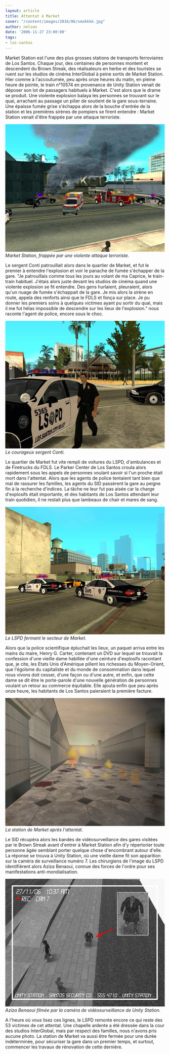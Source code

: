 ```yaml
---
layout: article
title: Attentat à Market
cover: "/content/images/2016/06/smokkkk.jpg"
author: nelson
date: '2006-11-27 23:00:00'
tags:
- los-santos
---
```


Market Station est l'une des plus grosses stations de transports ferroviaires de Los Santos. Chaque jour, des centaines de personnes montent et descendent du Brown Streak, des réalisateurs en herbe et des touristes se ruent sur les studios de cinéma InterGlobal à peine sortis de Market Station. Hier comme à l'accoutumée, peu après onze heures du matin, en pleine heure de pointe, le train n°10574 en provenance de Unity Station venait de déposer son lot de passagers habituels à Market. C'est alors que le drame se produit. Une violente explosion balaya les personnes se trouvant sur le quai, arrachant au passage un pilier de soutient de la gare sous-terraine. Une épaisse fumée grise s'échappa alors de la bouche d'entrée de la station et les premières sirènes de pompiers se firent entendre : Market Station venait d'être frappée par une attaque terroriste.

![Market Station, frappée par une violente attaque terroriste.](/content/images/2005/01/smokkkk.jpg)
_Market Station, frappée par une violente attaque terroriste._

Le sergent Conti patrouillait alors dans le quartier de Market, et fut le premier à entendre l'explosion et voir le panache de fumée s'échapper de la gare. "Je patrouillais comme tous les jours au volant de ma Caprice, le train-train habituel. J'étais alors juste devant les studios de cinéma quand une violente explosion se fit entendre. Des gens hurlaient, pleuraient, alors qu'un nuage de fumée s'échappait de la gare. Je mis alors la sirène en route, appela des renforts ainsi que le FDLS et fonça sur place. Je pu donner les premiers soins à quelques victimes ayant pu sortir du quai, mais il me fut hélas impossible de descendre sur les lieux de l'explosion." nous raconte l'agent de police, encore sous le choc.

![Le courageux sergent Conti.](/content/images/2005/01/policecop.jpg)
_Le courageux sergent Conti._

Le quartier de Market fut vite rempli de voitures du LSPD, d'ambulances et de Firetrucks du FDLS. Le Parker Center de Los Santos croula alors rapidement sous les appels de personnes voulant savoir si l'un proche était mort dans l'attentat. Alors que les agents de police tentaient tant bien que mal de rassurer les familles, les agents du SID passèrent la gare au peigne fin à la recherche d'indices. La tâche ne leur fut pas aisée car la charge d'explosifs était importante, et des habitants de Los Santos attendant leur train quotidien, il ne restait plus que lambeaux de chair et mares de sang.

![Le LSPD fermant le secteur de Market.](/content/images/2005/01/barragepolice.jpg)
_Le LSPD fermant le secteur de Market._

Alors que la police scientifique épluchait les lieux, un paquet arriva entre les mains du maire, Henry G. Carter, contenant un DVD sur lequel se trouvait la confession d'une vieille dame habillée d'une ceinture d'explosifs racontant que, je cite, les Etats Unis d'Amérique pillent les richesses du Moyen-Orient, que l'égoïsme du capitaliste et du monde de consommation dans lequel nous vivons doit cesser, d'une façon ou d'une autre, et enfin, que cette dame se dit être le porte-parole d'une nouvelle génération de personnes voulant un retour au commerce équitable. Elle ajouta enfin que peu après onze heure, les habitants de Los Santos paieraient la première facture.

![La station de Market après l'attentat.](/content/images/2005/01/stationboum.jpg)
_La station de Market après l'attentat._

Le SID récupéra alors les bandes de vidéosurveillance des gares visitées par le Brown Streak avant d'entrer à Market Station afin d'y répertorier toute personne âgée semblant porter quelque chose d'encombrant autour d'elle. La réponse se trouva à Unity Station, où une vieille dame fit son apparition sur la caméra de surveillance numéro 7. Les chirurgiens de l'image du LSPD identifièrent alors Aziza Benaoui, connue des forces de l'ordre pour ses manifestations anti-mondialisation.

![Aziza Benaoui filmée par la caméra de vidéosurveillance de Unity Station.](/content/images/2005/01/niquerlavieille.jpg)
_Aziza Benaoui filmée par la caméra de vidéosurveillance de Unity Station._

A l'heure où vous lisez ces lignes, le LSPD remonte encore ce qui reste des 53 victimes de cet attentat. Une chapelle ardente a été dressée dans la cour des studios InterGlobal, mais par respect des familles, nous n'avons pris aucune photo. La station de Market va aussi être fermée pour une durée indéterminée, pour sécuriser la gare dans un premier temps, et surtout, commencer les travaux de rénovation de cette dernière.

<!--kg-card-end: markdown-->
